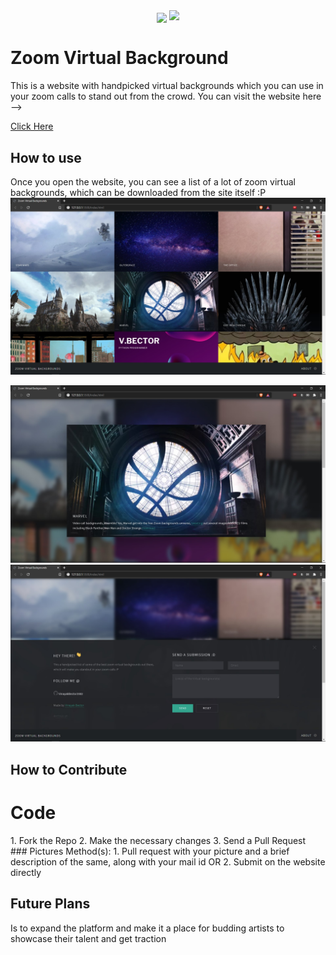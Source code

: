 <div align = "center">
  <img align="center" src= "https://github.com/VinayakBector2002/VinayakBector2002/blob/master/Vlogo.jpg" />
  <img src=https://media2.giphy.com/media/jE26y0u7JT7lhRgf6R/giphy.gif width="667px">
 </div>


# Zoom Virtual Background

This is a website with handpicked virtual backgrounds which you can use in your zoom calls to stand out from the crowd. You can visit the website here -->

<a href='https://vinayakbector2002.github.io/Zoom-Virtual-Backgrounds/'>Click Here </a>

## How to use

Once you open the website, you can see a list of a lot of zoom virtual backgrounds, which can be downloaded from the site itself :P
<img src="/images/Website1.jpg">

<img src="/images/Website2.jpg">

<img src="/images/Website3.jpg">

## How to Contribute 
<div>
    <h1>Code</h1> 
    1. Fork the Repo
    2. Make the necessary changes 
    3. Send a Pull Request
</div>
### Pictures
Method(s):
1. Pull request with your picture and a brief description of the same, along with your mail id
   OR
2. Submit on the website directly 
   
## Future Plans

Is to expand the platform and make it a place for budding artists to showcase their talent and get traction
